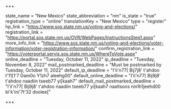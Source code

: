 +++

state_name = "New Mexico"
state_abbreviation = "nm"
is_state = "true"
registration_type = "online"
translationKey = "New Mexico"
type = "register"
hp_link = "https://www.sos.state.nm.us/voting-and-elections/"
registration_link = "https://portal.sos.state.nm.us/OVR/WebPages/InstructionsStep1.aspx"
more_info_link = "https://www.sos.state.nm.us/voting-and-elections/voter-information/voter-registration-information/"
confirm_registration_link = "https://voterportal.servis.sos.state.nm.us/WhereToVote.aspx"
online_deadline = "Tuesday, October 11, 2022"
ip_deadline = "Tuesday, November 8, 2022"
mail_postmarked_deadline = "Must be postmarked by Tuesday, October 11, 2022"
default_ip_deadline = "I'ii'n77[ Bij7j8' t'ahdoo t'11[1'7 Dam0o Y1zh7 aleehg00"
default_online_deadline = "I'ii'n77[ Bij9j8' t'ahdoo naadiin tseeb77 yi[kaah7"
default_mail_postmarked_deadline = "I'ii'n77[ Bij9j8' t'ahdoo naadiin tseeb77 yi[kaah7 naaltsoos nin1h1jeehd00 bi'k'ini'7t'32 doolee["

+++